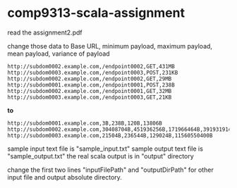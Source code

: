 # comp9313-scala-assignment

read the assignment2.pdf

change those data to Base URL, minimum payload, maximum payload, mean payload, variance of payload

```http://subdom0001.example.com,/endpoint0001,POST,3B
http://subdom0002.example.com,/endpoint0002,GET,431MB
http://subdom0003.example.com,/endpoint0003,POST,231KB
http://subdom0002.example.com,/endpoint0002,GET,29MB
http://subdom0001.example.com,/endpoint0001,POST,238B
http://subdom0002.example.com,/endpoint0001,GET,32MB
http://subdom0003.example.com,/endpoint0003,GET,21KB
```

**to**

```
http://subdom0001.example.com,3B,238B,120B,13806B
http://subdom0002.example.com,30408704B,451936256B,171966464B,39193191483703296B
http://subdom0003.example.com,21504B,236544B,129024B,11560550400B
```


sample input text file is "sample_input.txt"
sample output text file is "sample_output.txt"
the real scala output is in "output" directory

change the first two lines "inputFilePath" and "outputDirPath" for other input file and output absolute directory. 
